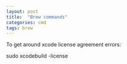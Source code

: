 ```yaml
---
layout: post
title:  "Brew commands"
categories: cmd
tags: brew
---
```


To get around xcode license agreement errors:

sudo xcodebuild -license
